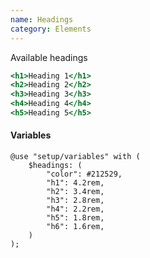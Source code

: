 ```yaml
---
name: Headings
category: Elements
---
```


Available headings

```headings.html
<h1>Heading 1</h1>
<h2>Heading 2</h2>
<h3>Heading 3</h3>
<h4>Heading 4</h4>
<h5>Heading 5</h5>
```

#### Variables
```
@use "setup/variables" with (
    $headings: (
        "color": #212529,
        "h1": 4.2rem,
        "h2": 3.4rem,
        "h3": 2.8rem,
        "h4": 2.2rem,
        "h5": 1.8rem,
        "h6": 1.6rem,
    )
);
```